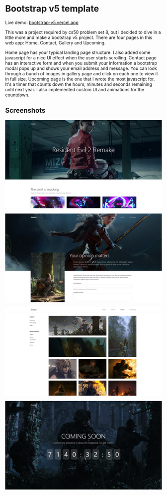 # Bootstrap v5 template

Live demo: [bootstrap-v5.vercel.app](https://bootstrap-v5.vercel.app)

This was a project required by cs50 problem set 8, but i decided to dive in a little more and make a bootstrap v5 project. There are four pages in this web app: Home, Contact, Gallery and Upcoming.

Home page has your typical landing page structure. I also added some javascript for a nice UI effect when the user starts scrolling. Contact page has an interactive form and when you submit your information a bootstrap modal pops up and shows your email address and message. You can look through a bunch of images in gallery page and click on each one to view it in full size. Upcoming page is the one that I wrote the most javascript for. It's a timer that counts down the hours, minutes and seconds remaining until next year. I also implemented custom UI and animations for the countdown.

## Screenshots

![Feature 1 Demo](images/screenshots/1.jpg)

![Feature 2 Demo](images/screenshots/2.jpg)

![Feature 3 Demo](images/screenshots/3.jpg)

![Feature 4 Demo](images/screenshots/4.jpg)
